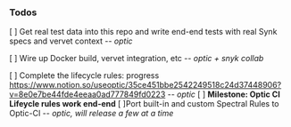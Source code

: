 ### Todos
[ ] Get real test data into this repo and write end-end tests with real Synk specs and vervet context -- *optic*

[ ] Wire up Docker build, vervet integration, etc -- *optic + snyk collab*

[ ] Complete the lifecycle rules: progress https://www.notion.so/useoptic/35ce451bbe2542249518c24d37448906?v=8e0e7be44fde4eeaa0ad777849fd0223 -- *optic*
[ ] **Milestone: Optic CI Lifeycle rules work end-end**
[ ]Port built-in and custom Spectral Rules to Optic-CI -- *optic, will release a few at a time*

